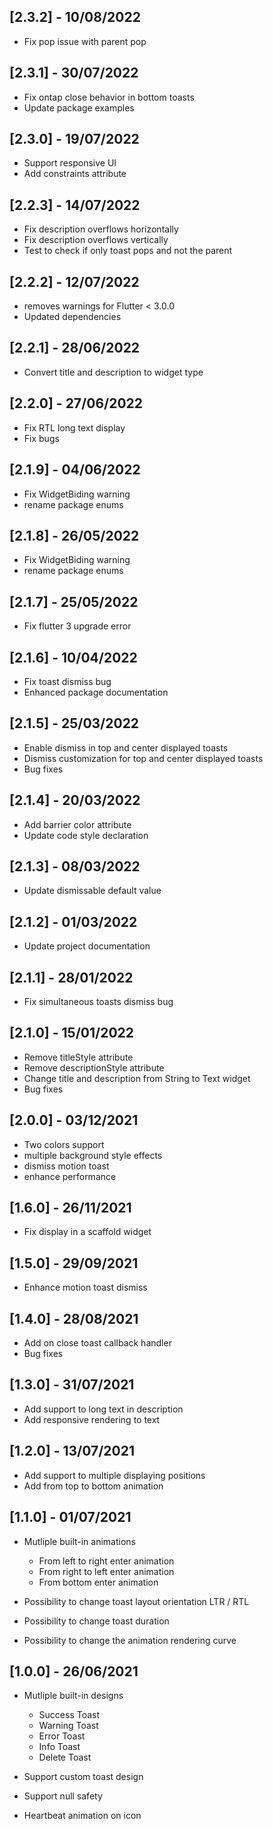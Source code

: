 ## [2.3.2] - 10/08/2022

- Fix pop issue with parent pop

## [2.3.1] - 30/07/2022

- Fix ontap close behavior in bottom toasts
- Update package examples

## [2.3.0] - 19/07/2022

- Support responsive UI
- Add constraints attribute

## [2.2.3] - 14/07/2022

- Fix description overflows horizontally
- Fix description overflows vertically
- Test to check if only toast pops and not the parent

## [2.2.2] - 12/07/2022

- removes warnings for Flutter < 3.0.0
- Updated dependencies

## [2.2.1] - 28/06/2022

- Convert title and description to widget type

## [2.2.0] - 27/06/2022

- Fix RTL long text display
- Fix bugs
## [2.1.9] - 04/06/2022

- Fix WidgetBiding warning
- rename package enums
## [2.1.8] - 26/05/2022

- Fix WidgetBiding warning
- rename package enums

## [2.1.7] - 25/05/2022

- Fix flutter 3 upgrade error

## [2.1.6] - 10/04/2022

- Fix toast dismiss bug
- Enhanced package documentation

## [2.1.5] - 25/03/2022

- Enable dismiss in top and center displayed toasts
- Dismiss customization for top and center displayed toasts
- Bug fixes

## [2.1.4] - 20/03/2022

- Add barrier color attribute
- Update code style declaration

## [2.1.3] - 08/03/2022

- Update dismissable default value

## [2.1.2] - 01/03/2022

- Update project documentation

## [2.1.1] - 28/01/2022

- Fix simultaneous toasts dismiss bug

## [2.1.0] - 15/01/2022

- Remove titleStyle attribute
- Remove descriptionStyle attribute
- Change title and description from String to Text widget
- Bug fixes

## [2.0.0] - 03/12/2021

- Two colors support
- multiple background style effects
- dismiss motion toast
- enhance performance

## [1.6.0] - 26/11/2021

- Fix display in a scaffold widget

## [1.5.0] - 29/09/2021

- Enhance motion toast dismiss

## [1.4.0] - 28/08/2021

- Add on close toast callback handler
- Bug fixes

## [1.3.0] - 31/07/2021

- Add support to long text in description
- Add responsive rendering to text

## [1.2.0] - 13/07/2021

- Add support to multiple displaying positions
- Add from top to bottom animation

## [1.1.0] - 01/07/2021

- Mutliple built-in animations

  - From left to right enter animation
  - From right to left enter animation
  - From bottom enter animation

- Possibility to change toast layout orientation LTR / RTL
- Possibility to change toast duration
- Possibility to change the animation rendering curve

## [1.0.0] - 26/06/2021

- Mutliple built-in designs

  - Success Toast
  - Warning Toast
  - Error Toast
  - Info Toast
  - Delete Toast

- Support custom toast design
- Support null safety
- Heartbeat animation on icon
